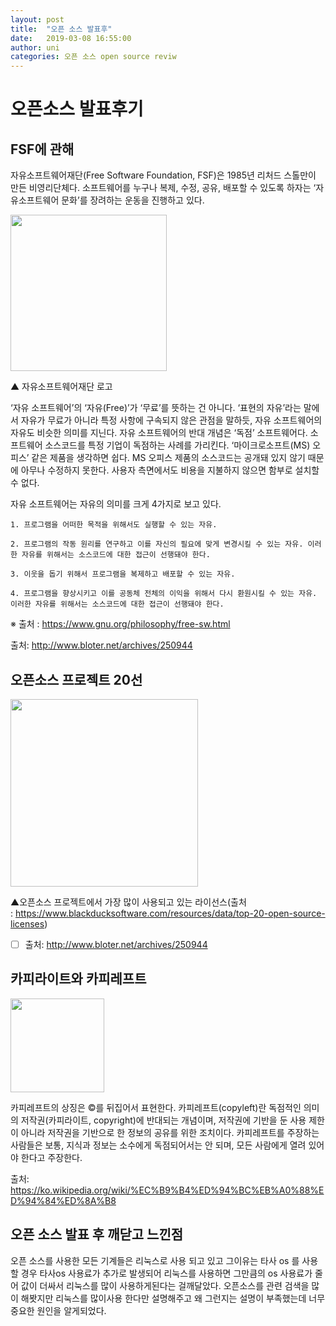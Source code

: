 ```yaml
---
layout: post
title:  "오픈 소스 발표후"
date:   2019-03-08 16:55:00
author: uni
categories: 오픈 소스 open source reviw
---
```



<h1>오픈소스 발표후기</h1>



<h2>FSF에 관해</h2>



자유소프트웨어재단(Free Software Foundation, FSF)은 1985년 리처드 스톨만이 만든 비영리단체다. 소프트웨어를 누구나 복제, 수정, 공유, 배포할 수 있도록 하자는 ‘자유소프트웨어 문화’를 장려하는 운동을 진행하고 있다.





<img src="http://www.bloter.net/wp-content/uploads/2016/03/Navercast_FSF_LOGO.jpg" height="250">

▲ 자유소프트웨어재단 로고

‘자유 소프트웨어’의 ‘자유(Free)’가 ‘무료’를 뜻하는 건 아니다. ‘표현의 자유’라는 말에서 자유가 무료가 아니라 특정 사항에 구속되지 않은 관점을 말하듯, 자유 소프트웨어의 자유도 비슷한 의미를 지닌다. 자유 소프트웨어의 반대 개념은 ‘독점’ 소프트웨어다. 소프트웨어 소스코드를 특정 기업이 독점하는 사례를 가리킨다. ‘마이크로소프트(MS) 오피스’ 같은 제품을 생각하면 쉽다. MS 오피스 제품의 소스코드는 공개돼 있지 않기 때문에 아무나 수정하지 못한다. 사용자 측면에서도 비용을 지불하지 않으면 함부로 설치할 수 없다.

자유 소프트웨어는 자유의 의미를 크게 4가지로 보고 있다.

	1. 프로그램을 어떠한 목적을 위해서도 실행할 수 있는 자유.

	2. 프로그램의 작동 원리를 연구하고 이를 자신의 필요에 맞게 변경시킬 수 있는 자유. 이러한 자유를 위해서는 소스코드에 대한 접근이 선행돼야 한다.

	3. 이웃을 돕기 위해서 프로그램을 복제하고 배포할 수 있는 자유.

	4. 프로그램을 향상시키고 이를 공동체 전체의 이익을 위해서 다시 환원시킬 수 있는 자유. 이러한 자유를 위해서는 소스코드에 대한 접근이 선행돼야 한다.

※ 출처 : https://www.gnu.org/philosophy/free-sw.html



출처: <http://www.bloter.net/archives/250944> 





<h2>오픈소스 프로젝트 20선</h2>



<img src="http://www.bloter.net/wp-content/uploads/2016/03/Navercast_FSF_licenses.png" height="300">



▲오픈소스 프로젝트에서 가장 많이 사용되고 있는 라이선스(출처 : https://www.blackducksoftware.com/resources/data/top-20-open-source-licenses)



- [ ] 출처: <http://www.bloter.net/archives/250944> 





<h2>카피라이트와 카피레프트</h2>


<img src ="https://commons.wikimedia.org/wiki/File:Copyleft.svg" height="150">

카피레프트의 상징은 ©를 뒤집어서 표현한다.
카피레프트(copyleft)란 독점적인 의미의 저작권(카피라이트, copyright)에 반대되는 개념이며, 저작권에 기반을 둔 사용 제한이 아니라 저작권을 기반으로 한 정보의 공유를 위한 조치이다. 카피레프트를 주장하는 사람들은 보통, 지식과 정보는 소수에게 독점되어서는 안 되며, 모든 사람에게 열려 있어야 한다고 주장한다.

출처: <https://ko.wikipedia.org/wiki/%EC%B9%B4%ED%94%BC%EB%A0%88%ED%94%84%ED%8A%B8>

<h2>오픈 소스 발표 후 깨닫고 느낀점</h2>



오픈 소스를 사용한 모든 기계들은 리눅스로 사용 되고 있고 그이유는 
타사 os 를 사용할 경우 타사os 사용료가 추가로 발생되어 리눅스를 사용하면
그만큼의 os 사용료가 줄어 값이 더싸서 리눅스를 많이 사용하게된다는 걸깨달았다.
오픈소스를 관련 검색을 많이 해봣지만 리눅스를 많이사용 한다만 설명해주고 왜 그런지는 설명이 부족했는데
너무 중요한 원인을 알게되었다.





